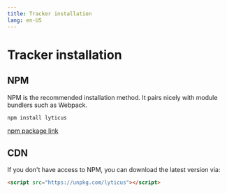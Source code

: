 ```yaml
---
title: Tracker installation
lang: en-US
---
```


# Tracker installation

## NPM

NPM is the recommended installation method. It pairs nicely with module bundlers such as Webpack.

```bash
npm install lyticus
```

[npm package link](https://www.npmjs.com/package/lyticus)

## CDN

If you don't have access to NPM, you can download the latest version via:

```html
<script src="https://unpkg.com/lyticus"></script>
```
